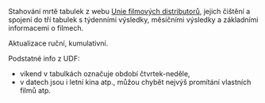 Stahování mrtě tabulek z webu [Unie filmových distributorů](https://ufd.cz/), jejich čištění a spojení do tří tabulek s týdenními výsledky, měsíčními výsledky a základními informacemi o filmech. 

Aktualizace ruční, kumulativní.

Podstatné info z UDF:
- víkend v tabulkách označuje období čtvrtek-neděle,
- v datech jsou i letní kina atp., můžou chybět nejvýš promítání vlastních filmů atp.